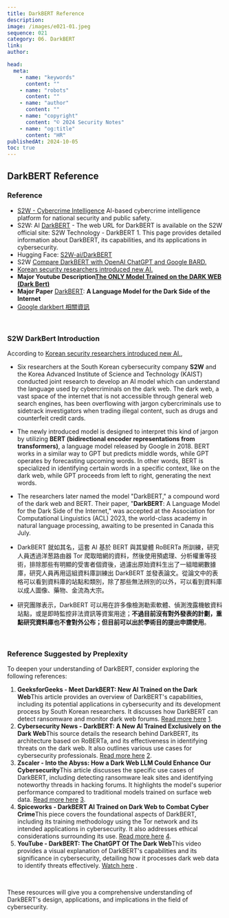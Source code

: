 ```yaml
---
title: DarkBERT Reference
description:
image: /images/e021-01.jpeg
sequence: 021
category: 06. DarkBERT
link:
author:

head:
  meta:
    - name: "keywords"
      content: ""
    - name: "robots"
      content: ""
    - name: "author"
      content: ""
    - name: "copyright"
      content: "© 2024 Security Notes"
    - name: "og:title"
      content: "HR"
publishedAt: 2024-10-05
toc: true
---
```


## DarkBERT Reference

### Reference

- <a href="https://s2w.inc/en">S2W - Cybercrime Intelligence</a> AI-based cybercrime intelligence platform for national security and public safety.
- S2W: AI <a href="https://s2w.inc/en/technology/tc01">DarkBERT</a> - The web URL for DarkBERT is available on the S2W official site: S2W Technology - DarkBERT 1. This page provides detailed information about DarkBERT, its capabilities, and its applications in cybersecurity.
- Hugging Face: <a href="https://huggingface.co/s2w-ai/DarkBERT">S2W-ai/DarkBERT</a>
- S2W <a href="https://www.youtube.com/watch?v=lTt8dQl0No8">Compare DarkBERT with OpenAI ChatGPT and Google BARD.</a>
- <a href="https://thereadable.co/korean-security-researchers-introduced-new-ai-and-it-is-sweeping-the-globe-2/">Korean security researchers introduced new AI.</a>
- **Major Youtube Description**<a href="https://www.youtube.com/watch?v=Kg8xoqHcdL4">**The ONLY Model Trained on the DARK WEB (Dark Bert)**</a>
- **Major Paper** <a href="https://arxiv.org/pdf/2305.08596">DarkBERT</a>: **A Language Model for the Dark Side of the Internet**
- <a href="https://www.google.com/search?q=darkbert&tbm=nws&source=univ&tbo=u&sa=X&ved=2ahUKEwjUir_3rYv_AhX0slYBHdbKC40Qt8YBKAF6BAgNEAY&biw=1280&bih=657&dpr=1.5">Google darkbert 相關資訊</a>

<br>

### S2W DarkBert Introduction

According to <a href="https://thereadable.co/korean-security-researchers-introduced-new-ai-and-it-is-sweeping-the-globe-2/">Korean security researchers introduced new AI.</a>,

- Six researchers at the South Korean cybersecurity company **S2W** and the Korea Advanced Institute of Science and Technology (KAIST) conducted joint research to develop an AI model which can understand the language used by cybercriminals on the dark web. The dark web, a vast space of the internet that is not accessible through general web search engines, has been overflowing with jargon cybercriminals use to sidetrack investigators when trading illegal content, such as drugs and counterfeit credit cards.

- The newly introduced model is designed to interpret this kind of jargon by utilizing **BERT (bidirectional encoder representations from transformers)**, a language model released by Google in 2018. BERT works in a similar way to GPT but predicts middle words, while GPT operates by forecasting upcoming words. In other words, BERT is specialized in identifying certain words in a specific context, like on the dark web, while GPT proceeds from left to right, generating the next words.

- The researchers later named the model "DarkBERT," a compound word of the dark web and BERT. Their paper, "**DarkBERT**: A Language Model for the Dark Side of the Internet," was accepted at the Association for Computational Linguistics (ACL) 2023, the world-class academy in natural language processing, awaiting to be presented in Canada this July.

- DarkBERT 就如其名，這套 AI 基於 BERT 與其變體 RoBERTa 所訓練，研究人員透過洋葱路由器 Tor 爬取暗網的資料，然後使用預處理、分析權重等技術，排除那些有明顯的受害者個資後，過濾出原始資料生出了一組暗網數據庫，研究人員再用這組資料庫訓練出 DarkBERT 並發表論文。從論文中的表格可以看到資料庫的站點和類別，除了那些無法辨別的以外，可以看到資料庫以成人圖像、藥物、金流為大宗。

- 研究團隊表示，DarkBERT 可以用在許多像檢測勒索軟體、偵測洩露機敏資料站點，或是即時監控非法資訊等資案用途；**不過目前沒有對外發表的計劃，重點研究資料庫也不會對外公布；但目前可以出於學術目的提出申請使用**。

<br>

### Reference Suggested by Preplexity

To deepen your understanding of DarkBERT, consider exploring the following references:

1. **GeeksforGeeks - Meet DarkBERT: New AI Trained on the Dark Web**This article provides an overview of DarkBERT's capabilities, including its potential applications in cybersecurity and its development process by South Korean researchers. It discusses how DarkBERT can detect ransomware and monitor dark web forums. [Read more here](https://www.geeksforgeeks.org/darkbert-new-ai-trained-on-the-dark-web/) [1](https://www.geeksforgeeks.org/darkbert-new-ai-trained-on-the-dark-web/).
2. **Cybersecurity News - DarkBERT: A New AI Trained Exclusively on the Dark Web**This source details the research behind DarkBERT, its architecture based on RoBERTa, and its effectiveness in identifying threats on the dark web. It also outlines various use cases for cybersecurity professionals. [Read more here](https://cybersecuritynews.com/darkbert-ai/) [2](https://cybersecuritynews.com/darkbert-ai/).
3. **Zscaler - Into the Abyss: How a Dark Web LLM Could Enhance Our Cybersecurity**This article discusses the specific use cases of DarkBERT, including detecting ransomware leak sites and identifying noteworthy threads in hacking forums. It highlights the model's superior performance compared to traditional models trained on surface web data. [Read more here](https://www.zscaler.com/cxorevolutionaries/insights/abyss-how-dark-web-llm-could-enhance-our-cybersecurity) [3](https://www.zscaler.com/cxorevolutionaries/insights/abyss-how-dark-web-llm-could-enhance-our-cybersecurity).
4. **Spiceworks - DarkBERT AI Trained on Dark Web to Combat Cyber Crime**This piece covers the foundational aspects of DarkBERT, including its training methodology using the Tor network and its intended applications in cybersecurity. It also addresses ethical considerations surrounding its use. [Read more here](https://www.spiceworks.com/tech/artificial-intelligence/news/darkbert-the-first-dark-web-trained-ai-is-here/) [4](https://www.spiceworks.com/tech/artificial-intelligence/news/darkbert-the-first-dark-web-trained-ai-is-here/).
5. **YouTube - DarkBERT: The ChatGPT Of The Dark Web**This video provides a visual explanation of DarkBERT's capabilities and its significance in cybersecurity, detailing how it processes dark web data to identify threats effectively. [Watch here](https://www.youtube.com/watch?v=XidhmlMTy1s) .

<br>

These resources will give you a comprehensive understanding of DarkBERT's design, applications, and implications in the field of cybersecurity.

